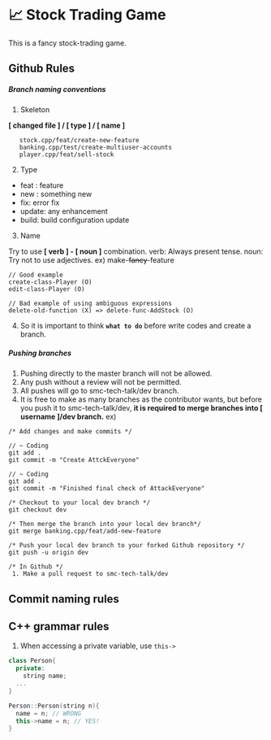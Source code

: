 # 📈 Stock Trading Game 
This is a fancy stock-trading game.

## Github Rules

##### Branch naming conventions

1. Skeleton

  **[ changed file ] / [ type ] / [ name ]**
 ```
    stock.cpp/feat/create-new-feature
    banking.cpp/test/create-multiuser-accounts
    player.cpp/feat/sell-stock
 ```
  
2. Type

 - feat : feature
 - new : something new
 - fix: error fix
 - update: any enhancement
 - build: build configuration update
 
3. Name

  Try to use **[ verb ] - [ noun ]** combination.
  verb: Always present tense.
  noun: Try not to use adjectives. 
    ex) make-~~fancy~~-feature
  ```
  // Good example
  create-class-Player (O)
  edit-class-Player (O)
  
  // Bad example of using ambiguous expressions
  delete-old-function (X) => delete-func-AddStock (O)
  ```
4. So it is important to think **`what to do`** before write codes and create a branch.
  
##### Pushing branches

1. Pushing directly to the master branch will not be allowed.
2. Any push without a review will not be permitted.
3. All pushes will go to smc-tech-talk/dev branch.
4. It is free to make as many branches as the contributor wants, but before you push it to smc-tech-talk/dev, **it is required to merge branches into [ username ]/dev branch.**
  ex) 
  ```
  /* Add changes and make commits */
  
  // ~ Coding 
  git add .
  git commit -m "Create AttckEveryone"
  
  // ~ Coding 
  git add .
  git commit -m "Finished final check of AttackEveryone"
  
  /* Checkout to your local dev branch */
  git checkout dev
  
  /* Then merge the branch into your local dev branch*/
  git merge banking.cpp/feat/add-new-feature
  
  /* Push your local dev branch to your forked Github repository */
  git push -u origin dev
  
  /* In Github */
   1. Make a pull request to smc-tech-talk/dev
  ```
  
## Commit naming rules

## C++ grammar rules

1. When accessing a private variable, use `this->`
```cpp
class Person{
  private:
    string name;
  ...  
}

Person::Person(string n){
  name = n; // WRONG
  this->name = n; // YES!
}
```
